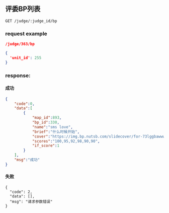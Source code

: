 ## 评委BP列表

```
GET /judge/:judge_id/bp
```

### request example
```json
/judge/363/bp

{
  'unit_id': 255
}
```

### response:
#### 成功
```json
{
    "code":0,
    "data":[
        {
            "map_id":893,
            "bp_id":330,
            "name":"sms love",
            "brief":"什么时候开始",
            "cover":"https://img.bp.nutsb.com/slidecover/for-73lggbawww2a.png",
            "scores":"100,95,92,98,90,90",
            "if_score":1
        }
    ],
    "msg":"成功"
}
```
#### 失败
```
{
  "code": 2,
  "data": [],
  "msg": "请求参数错误"
}
```